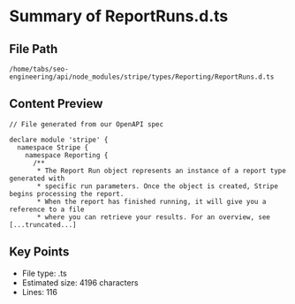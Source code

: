 # Summary of ReportRuns.d.ts
  
## File Path
`/home/tabs/seo-engineering/api/node_modules/stripe/types/Reporting/ReportRuns.d.ts`

## Content Preview
```
// File generated from our OpenAPI spec

declare module 'stripe' {
  namespace Stripe {
    namespace Reporting {
      /**
       * The Report Run object represents an instance of a report type generated with
       * specific run parameters. Once the object is created, Stripe begins processing the report.
       * When the report has finished running, it will give you a reference to a file
       * where you can retrieve your results. For an overview, see
[...truncated...]
```

## Key Points
- File type: .ts
- Estimated size: 4196 characters
- Lines: 116
